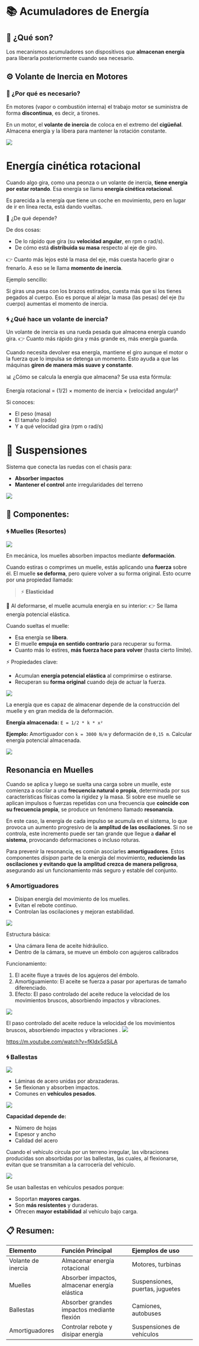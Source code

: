 # 📚 Acumuladores de Energía

## 🔋 ¿Qué son?

Los mecanismos acumuladores son dispositivos que **almacenan energía** para liberarla posteriormente cuando sea necesario.

## ⚙️ Volante de Inercia en Motores

### 📌 ¿Por qué es necesario?

En motores (vapor o combustión interna) el trabajo motor se suministra de forma **discontinua**, es decir, a tirones.

En un motor, el **volante de inercia** de coloca en el extremo del **cigüeñal**. Almacena energía y la libera para mantener la rotación constante.

![](img/2025-05-11-22-44-59.png)

# Energía cinética rotacional

Cuando algo gira, como una peonza o un volante de inercia, **tiene energía por estar rotando**.
Esa energía se llama **energía cinética rotacional**.

Es parecida a la energía que tiene un coche en movimiento, pero en lugar de ir en línea recta, está dando vueltas.

📏 ¿De qué depende?

De dos cosas:

- De lo rápido que gira (su **velocidad angular**, en rpm o rad/s).
- De cómo está **distribuida su masa** respecto al eje de giro.

👉 Cuanto más lejos esté la masa del eje, más cuesta hacerlo girar o frenarlo.
A eso se le llama **momento de inercia**.

Ejemplo sencillo:

Si giras una pesa con los brazos estirados, cuesta más que si los tienes pegados al cuerpo.
Eso es porque al alejar la masa (las pesas) del eje (tu cuerpo) aumentas el momento de inercia.

### 🌀 ¿Qué hace un volante de inercia?

Un volante de inercia es una rueda pesada que almacena energía cuando gira.
👉 Cuanto más rápido gira y más grande es, más energía guarda.

Cuando necesita devolver esa energía, mantiene el giro aunque el motor o la fuerza
que lo impulsa se detenga un momento.
Esto ayuda a que las máquinas **giren de manera más suave y constante**.

📊 ¿Cómo se calcula la energía que almacena?
Se usa esta fórmula:

Energía rotacional = (1/2) × momento de inercia × (velocidad angular)²

Si conoces:

- El peso (masa)
- El tamaño (radio)
- Y a qué velocidad gira (rpm o rad/s)

# 🚗 Suspensiones

Sistema que conecta las ruedas con el chasis para:

- **Absorber impactos**
- **Mantener el control** ante irregularidades del terreno

![](img/2025-05-16-07-58-17.png)

## 📎 Componentes:

### 🌀 Muelles (Resortes)

![](img/2025-05-16-07-58-28.png)

En mecánica, los muelles absorben impactos mediante **deformación**.

Cuando estiras o comprimes un muelle, estás aplicando una **fuerza** sobre él.
El muelle **se deforma**, pero quiere volver a su forma original. Esto ocurre por una propiedad llamada:

> ⚡ **Elasticidad**

🧲 Al deformarse, el muelle acumula energía en su interior:
👉 Se llama energía potencial elástica.

Cuando sueltas el muelle:

- Esa energía se **libera**.
- El muelle **empuja en sentido contrario** para recuperar su forma.
- Cuanto más lo estires, **más fuerza hace para volver** (hasta cierto límite).

⚡ Propiedades clave:

- Acumulan **energía potencial elástica** al comprimirse o estirarse.
- Recuperan su **forma original** cuando deja de actuar la fuerza.

![](img/2025-05-16-07-58-40.png)

La energía que es capaz de almacenar depende de la construcción del muelle
y en gran medida de la deformación.

**Energía almacenada:**
`E = 1/2 * k * x²`

**Ejemplo:**
Amortiguador con `k = 3000 N/m` y deformación de `0,15 m`.
Calcular energía potencial almacenada.

![](img/2025-05-16-07-59-13.png)

## Resonancia en Muelles

Cuando se aplica y luego se suelta una carga sobre un muelle, este comienza a oscilar
a una **frecuencia natural o propia**, determinada por sus características físicas como
la rigidez y la masa. Si sobre ese muelle se aplican impulsos o fuerzas repetidas con
una frecuencia que **coincide con su frecuencia propia**, se produce un fenómeno
llamado **resonancia**.

En este caso, la energía de cada impulso se acumula en el sistema, lo que provoca un aumento
progresivo de la **amplitud de las oscilaciones**. Si no se controla, este incremento puede ser
tan grande que llegue a **dañar el sistema**, provocando deformaciones o incluso roturas.

Para prevenir la resonancia, es común asociarles
**amortiguadores**. Estos componentes _disipan_ parte de la energía del movimiento,
**reduciendo las oscilaciones y evitando que la amplitud crezca de manera peligrosa**, asegurando así un
funcionamiento más seguro y estable del conjunto.

### 🌀 Amortiguadores

- Disipan energía del movimiento de los muelles.
- Evitan el rebote continuo.
- Controlan las oscilaciones y mejoran estabilidad.

![](img/2025-05-16-08-01-08.png)

Estructura básica:

- Una cámara llena de aceite hidráulico.
- Dentro de la cámara, se mueve un émbolo con agujeros calibrados

Funcionamiento:

1. El aceite fluye a través de los agujeros del émbolo.
2. Amortiguamiento: El aceite se fuerza a pasar por aperturas de tamaño diferenciado.
3. Efecto: El paso controlado del aceite reduce la velocidad de los movimientos bruscos, absorbiendo impactos y vibraciones.

![](img/2025-05-16-08-02-34.png)

El paso controlado del aceite reduce la velocidad de los movimientos bruscos,
absorbiendo impactos y vibraciones
.
![](img/2025-05-16-08-02-45.png)

https://m.youtube.com/watch?v=fKIdx5dSjLA

### 🌀 Ballestas

![](img/2025-05-16-07-59-56.png)

- Láminas de acero unidas por abrazaderas.
- Se flexionan y absorben impactos.
- Comunes en **vehículos pesados**.

![](img/2025-05-16-07-59-43.png)

**Capacidad depende de:**

- Número de hojas
- Espesor y ancho
- Calidad del acero

Cuando el vehículo circula por un terreno irregular, las vibraciones producidas son absorbidas
por las ballestas, las cuales, al flexionarse, evitan que se transmitan a la carrocería del vehículo.

![](img/2025-05-16-08-00-37.png)

Se usan ballestas en vehículos pesados porque:

- Soportan **mayores cargas**.
- Son **más resistentes** y duraderas.
- Ofrecen **mayor estabilidad** al vehículo bajo carga.

## 📋 Resumen:

| Elemento           | Función Principal                             | Ejemplos de uso                 |
| :----------------- | :-------------------------------------------- | :------------------------------ |
| Volante de inercia | Almacenar energía rotacional                  | Motores, turbinas               |
| Muelles            | Absorber impactos, almacenar energía elástica | Suspensiones, puertas, juguetes |
| Ballestas          | Absorber grandes impactos mediante flexión    | Camiones, autobuses             |
| Amortiguadores     | Controlar rebote y disipar energía            | Suspensiones de vehículos       |
